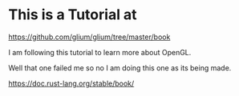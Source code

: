 # This is a Tutorial at

https://github.com/glium/glium/tree/master/book


I am following this tutorial to learn more about OpenGL.

Well that one failed me so no I am doing this one as its being made.

https://doc.rust-lang.org/stable/book/

